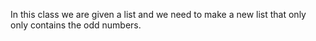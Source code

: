 In this class we are given a list and we need to make a new list that only only contains the odd numbers.
